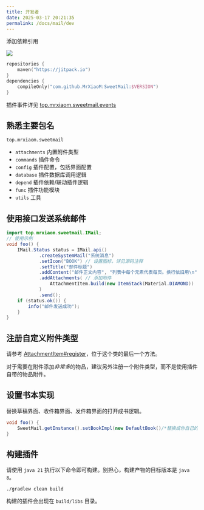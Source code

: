 ```yaml
---
title: 开发者
date: 2025-03-17 20:21:35
permalink: /docs/mail/dev
---
```


添加依赖引用

[![](https://jitpack.io/v/MrXiaoM/SweetMail.svg)](https://jitpack.io/#MrXiaoM/SweetMail)
```kotlin
repositories {
    maven("https://jitpack.io")
}
dependencies {
    compileOnly("com.github.MrXiaoM:SweetMail:$VERSION")
}
```

插件事件详见 [top.mrxiaom.sweetmail.events](https://github.com/MrXiaoM/SweetMail/blob/167e7a40e666d4747578c9c2cf54651b35ce5175/src/main/java/top/mrxiaom/sweetmail/events)

## 熟悉主要包名

`top.mrxiaom.sweetmail`
+ `attachments` 内置附件类型
+ `commands` 插件命令
+ `config` 插件配置，包括界面配置
+ `database` 插件数据库调用逻辑
+ `depend` 插件依赖/联动插件逻辑
+ `func` 插件功能模块
+ `utils` 工具

## 使用接口发送系统邮件

```java
import top.mrxiaom.sweetmail.IMail;
// 使用示例
void foo() {
    IMail.Status status = IMail.api()
            .createSystemMail("系统消息")
            .setIcon("BOOK") // 设置图标，详见源码注释
            .setTitle("邮件标题")
            .addContent("邮件正文内容", "列表中每个元素代表每页。换行依旧用\n")
            .addAttachments( // 添加附件
                AttachmentItem.build(new ItemStack(Material.DIAMOND))
            )
            .send();
    if (status.ok()) {
        info("邮件发送成功");
    }
}
```

## 注册自定义附件类型

请参考 [AttachmentItem#register](https://github.com/MrXiaoM/SweetMail/blob/main/src/main/java/top/mrxiaom/sweetmail/attachments/AttachmentItem.java)，位于这个类的最后一个方法。

对于需要在附件添加*非常多*的物品，建议另外注册一个附件类型，而不是使用插件自带的物品附件。

## 设置书本实现

替换草稿界面、收件箱界面、发件箱界面的打开成书逻辑。

```java
void foo() {
    SweetMail.getInstance().setBookImpl(new DefaultBook()/*替换成你自己的实现*/);
}
```

## 构建插件

请使用 `java 21` 执行以下命令即可构建。别担心，构建产物的目标版本是 `java 8`。

```shell
./gradlew clean build
```
构建的插件会出现在 `build/libs` 目录。
